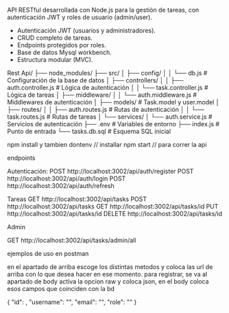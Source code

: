 

API RESTful desarrollada con Node.js para la gestión de tareas, con autenticación JWT y roles de usuario (admin/user).


-  Autenticación JWT (usuarios y administradores).
-  CRUD completo de tareas.
-  Endpoints protegidos por roles.
-  Base de datos Mysql workbench.
-  Estructura modular (MVC).


Rest Api/
├── node_modules/
├── src/
│   ├── config/
│   │   └── db.js           # Configuración de la base de datos
│   ├── controllers/
│   │   ├── auth.controller.js  # Lógica de autenticación
│   │   └── task.controller.js  # Lógica de tareas
│   ├── middleware/
│   │   └── auth.middleware.js  # Middlewares de autenticación
│   ├── models/             # Task.model y user.model
│   ├── routes/
│   │   ├── auth.routes.js  # Rutas de autenticación
│   │   └── task.routes.js  # Rutas de tareas
│   └── services/
│       └── auth.service.js # Servicios de autenticación
├── .env                    # Variables de entorno
├── index.js                # Punto de entrada
└── tasks.db.sql            # Esquema SQL inicial

npm install y tambien dontenv // installar
 npm start // para correr la api

endpoints 

 Autenticación:
POST   http://localhost:3002/api/auth/register
POST   http://localhost:3002/api/auth/login
POST   http://localhost:3002/api/auth/refresh

Tareas 
GET    http://localhost:3002/api/tasks
POST   http://localhost:3002/api/tasks
GET    http://localhost:3002/api/tasks/id
PUT    http://localhost:3002/api/tasks/id
DELETE http://localhost:3002/api/tasks/id

Admin

GET    http://localhost:3002/api/tasks/admin/all

ejemplos de uso en postman 

 en el apartado de arriba escoge los distintas metodos y coloca las url de arriba con lo que desea hacer en ese momento.
 para registrar, se va al apartado de body activa la opcion raw y coloca json, en el body coloca esos campos que coinciden con la bd


{
    "id": ,
    "username": "",
    "email": "",
    "role": ""
}
